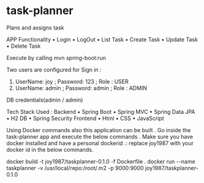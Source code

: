 # task-planner
Plans and assigns task


APP Functionality 
•	Login
•	LogOut
•	List Task 
•	Create Task
•	Update Task 
•	Delete Task 

Execute by calling mvn spring-boot:run

Two users are configured for Sign in :
1.	UserName: joy  ; Password: 123 ; Role : USER
2.	UserName: admin  ; Password: admin   ; Role : ADMIN


DB credentials(admin / admin)


Tech Stack Used :
Backend 
•	Spring Boot 
•	Spring MVC
•	Spring Data JPA 
•	H2 DB 
•	Spring Security 
Frontend
•	Html
•	CSS
•	JavaScript


Using Docker commands also this application can be built . 
Go inside the task-planner app and execute the below commands . Make sure you have docker installed and have a personal dockerid .:
replace joy1987 with your docker id in the below commands.

docker build -t joy1987/taskplanner-0.1.0 -f Dockerfile .
docker run --name taskplanner -v /usr/local/repo:/root/.m2  -p 9000:9000  joy1987/taskplanner-0.1.0
